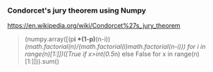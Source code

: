 ### Condorcet's jury theorem using Numpy

https://en.wikipedia.org/wiki/Condorcet%27s_jury_theorem

> (numpy.array([(p**i *(1-p)**(n-i))*(math.factorial(n)/(math.factorial(i)*math.factorial(n-i))) for i in range(n)[1:]])*([True if x>int(0.5*n) else False for x in range(n)[1:]])).sum()
